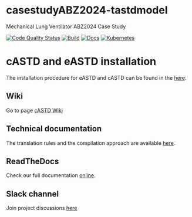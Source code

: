 # casestudyABZ2024-tastdmodel
Mechanical Lung Ventilator ABZ2024 Case Study

[![Code Quality Status](https://img.shields.io/badge/code%20quality-B%2B-yellowgreen)](https://img.shields.io/badge/code%20quality-B%2B-yellowgreen)
[![Build](https://img.shields.io/badge/build-passing-green)](https://img.shields.io/badge/build-passing-green)
[![Docs](https://img.shields.io/badge/docs-passing-green)](https://img.shields.io/badge/docs-passing-green)
[![Kubernetes](https://img.shields.io/badge/kubernetes-automated-blue)](https://img.shields.io/badge/kubernetes-automated-blue)

# cASTD and eASTD installation
The installation procedure for eASTD and cASTD can be found in the [here](https://usherbrooke-my.sharepoint.com/:w:/r/personal/fram1801_usherbrooke_ca/_layouts/15/Doc.aspx?sourcedoc=%7BB3C0F91C-EC24-445B-BA56-39816267C33F%7D&file=Installation%20of%20eASTD%20and%20cASTD.docx&action=default&mobileredirect=true&DefaultItemOpen=1).

## Wiki

Go to page [cASTD Wiki](https://depot.gril.usherbrooke.ca/lionel-tidjon/castd/wikis/home)


## Technical documentation

The translation rules and the compilation approach are available [here](https://depot.gril.usherbrooke.ca/lionel-tidjon/tr-26/blob/master/TR-26.pdf).


## ReadTheDocs

Check our full documentation [online](https://castd.readthedocs.io/).

## Slack channel

Join project discussions [here](https://astd-cse.slack.com/)
